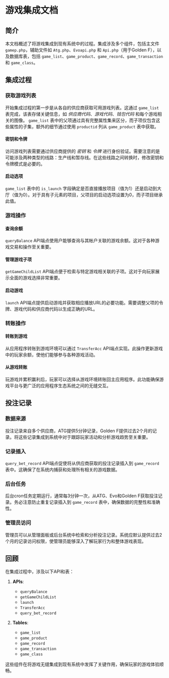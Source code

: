 # 游戏集成文档

## 简介

本文档概述了将游戏集成到现有系统中的过程。集成涉及多个组件，包括主文件 `gamep.php`，辅助文件如 `Atg.php`、`Evoapi.php` 和 `Api.php`（用于Golden F），以及数据库表，包括 `game_list`、`game_product`、`game_record`、`game_transaction` 和 `game_class`。

## 集成过程

### 获取游戏列表

开始集成过程的第一步是从各自的供应商获取可用游戏列表。这通过 `game_list` 表完成，该表存储关键信息，如 *供应商代码*、*游戏代码*、*钱包代码* 和每个游戏相关的图像。 `game_list` 表中的父项通过具有完整属性集来区分，而子项仅包含这些属性的子集，额外的细节通过使用 `productid` 列从 `game_product` 表中获取。

#### 密钥和令牌

访问游戏列表需要通过供应商提供的 *密钥* 和 *令牌* 进行身份验证。需要注意的是可能涉及两种类型的线路：生产线和暂存线。在这些线路之间转换时，修改密钥和令牌模式是必要的。

#### 启动选项

`game_list` 表中的 `is_launch` 字段确定是否直接播放项目（值为1）还是启动到大厅（值为0）。对于具有子元素的项目，父项目的启动选项设置为0，而子项目继承此值。

### 游戏操作

#### 查询余额

`queryBalance` API端点使用户能够查询与其帐户关联的游戏余额。这对于各种游戏交易和操作至关重要。

#### 管理游戏子项

`getGameChildList` API端点便于检索与特定游戏相关联的子项。这对于向玩家展示全面的游戏选择非常重要。

#### 启动游戏

`launch` API端点提供启动游戏并获取相应播放URL的必要功能。需要调整父项的令牌、游戏代码和供应商代码以生成正确的URL。

### 转账操作

#### 转账到游戏

从应用程序转账到游戏环境可以通过 `TransferAcc` API端点实现。此操作更新游戏中的玩家余额，使他们能够参与各种游戏活动。

#### 从游戏转账

玩游戏并累积赢利后，玩家可以选择从游戏环境转账回主应用程序。此功能确保游戏平台与更广泛的应用程序生态系统之间的无缝交互。

## 投注记录

### 数据来源

投注记录来自多个供应商，ATG提供5分钟记录，Golden F提供过去2个月的记录。将这些记录集成到系统中对于跟踪玩家活动和分析游戏趋势至关重要。

### 记录插入

`query_bet_record` API端点促使将从供应商获取的投注记录插入到 `game_record` 表中。这确保了在系统内捕获和处理所有相关的游戏数据。

### 后台任务

后台cron任务定期运行，通常每3分钟一次，从ATG、Evo和Golden F获取投注记录。务必注意防止重复记录插入到 `game_record` 表中，确保数据的完整性和准确性。

### 管理员访问

管理员可以从管理面板或后台系统中检索和分析投注记录。系统应默认提供过去2个月的记录访问权限，使管理员能够深入了解玩家行为和整体游戏表现。

## 回顾

在集成过程中，涉及以下API和表：

1. **APIs**:
   - `queryBalance`
   - `getGameChildList`
   - `launch`
   - `TransferAcc`
   - `query_bet_record`

2. **Tables**:
   - `game_list`
   - `game_product`
   - `game_record`
   - `game_transaction`
   - `game_class`

这些组件在将游戏无缝集成到现有系统中发挥了关键作用，确保玩家的游戏体验顺畅。
